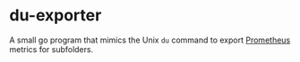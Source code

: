 # du-exporter

A small go program that mimics the Unix `du` command to export [Prometheus](https://prometheus.io/) metrics for subfolders.
